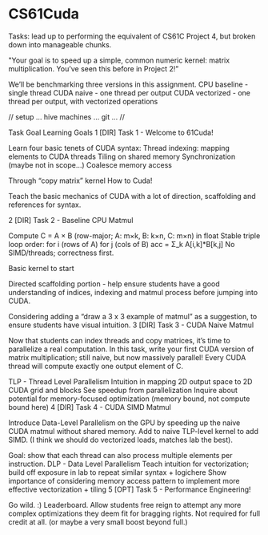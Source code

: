 # CS61Cuda

Tasks: lead up to performing the equivalent of CS61C Project 4, but broken down into manageable chunks.

"Your goal is to speed up a simple, common numeric kernel: matrix multiplication. You’ve seen this before in Project 2!”

We’ll be benchmarking three versions in this assignment.
CPU baseline - single thread 
CUDA naive - one thread per output 
CUDA vectorized - one thread per output, with vectorized operations 

// setup … hive machines … git … //

Task 
Goal
Learning Goals
1
[DIR]
Task 1 - Welcome to 61Cuda!

Learn four basic tenets of CUDA syntax: 
Thread indexing: mapping elements to CUDA threads
Tiling on shared memory 
Synchronization (maybe not in scope…)
Coalesce memory access

Through “copy matrix” kernel
How to Cuda!

Teach the basic mechanics of CUDA with a lot of direction, scaffolding and references for syntax. 


2
[DIR]
Task 2 - Baseline CPU Matmul 

Compute C = A × B (row-major; A: m×k, B: k×n, C: m×n) in float
Stable triple loop order: for i (rows of A) for j (cols of B) acc = Σ_k A[i,k]*B[k,j]
No SIMD/threads; correctness first.



Basic kernel to start

Directed scaffolding portion - help ensure students have a good understanding of indices, indexing and matmul process before jumping into CUDA. 

Considering adding a “draw a 3 x 3 example of matmul” as a suggestion, to ensure students have visual intuition. 
3
[DIR]
Task 3 - CUDA Naive Matmul 

Now that students can index threads and copy matrices, it’s time to parallelize a real computation.
In this task, write your first CUDA version of matrix multiplication; still naive, but now massively parallel! Every CUDA thread will compute exactly one output element of C.


TLP - Thread Level Parallelism
Intuition in mapping 2D output space to 2D CUDA grid and blocks
See speedup from parallelization 
Inquire about potential for memory-focused optimization (memory bound, not compute bound here)
4
[DIR]
Task 4 - CUDA SIMD Matmul

Introduce Data-Level Parallelism on the GPU by speeding up the naive CUDA matmul without shared memory. Add to naive TLP-level kernel to add SIMD. (I think we should do vectorized loads, matches lab the best). 

Goal: show that each thread can also process multiple elements per instruction.
DLP - Data Level Parallelism
Teach intuition for vectorization; build off exposure in lab to repeat similar syntax + logichere
Show importance of considering memory access pattern to implement more effective vectorization + tiling
5
[OPT]
Task 5 - Performance Engineering!

Go wild. :) 
Leaderboard. Allow students free reign to attempt any more complex optimizations they deem fit for bragging rights. Not required for full credit at all. (or maybe a very small boost beyond full.)



